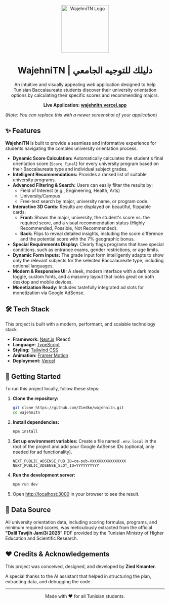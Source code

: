 <div align="center">
  <img src="https://i.ibb.co/PzZftv9/wajehnitn-logo.png" alt="WajehniTN Logo" width="150"/>
  <h1>WajehniTN | دليلك للتوجيه الجامعي</h1>
  <p>
    An intuitive and visually appealing web application designed to help Tunisian Baccalaureate students discover their university orientation options by calculating their specific scores and recommending majors.
  </p>
  <p>
    <strong>Live Application:</strong> <a href="https://wajehnitn.vercel.app/"><strong>wajehnitn.vercel.app</strong></a>
  </p>
</div>

 
(*Note: You can replace this with a newer screenshot of your application*)

## ✨ Features

**WajehniTN** is built to provide a seamless and informative experience for students navigating the complex university orientation process.

- **Dynamic Score Calculation:** Automatically calculates the student's final orientation score (`Score Final`) for every university program based on their Baccalaureate type and individual subject grades.
- **Intelligent Recommendations:** Provides a ranked list of suitable university programs.
- **Advanced Filtering & Search:** Users can easily filter the results by:
    -   Field of Interest (e.g., Engineering, Health, Arts)
    -   University/Campus
    -   Free-text search by major, university name, or program code.
- **Interactive 3D Cards:** Results are displayed on beautiful, flippable cards.
    -   **Front:** Shows the major, university, the student's score vs. the required score, and a visual recommendation status (Highly Recommended, Possible, Not Recommended).
    -   **Back:** Flips to reveal detailed insights, including the score difference and the potential score with the 7% geographic bonus.
- **Special Requirements Display:** Clearly flags programs that have special conditions, such as entrance exams, gender restrictions, or age limits.
- **Dynamic Form Inputs:** The grade input form intelligently adapts to show only the relevant subjects for the selected Baccalaureate type, including optional languages.
- **Modern & Responsive UI:** A sleek, modern interface with a dark mode toggle, custom fonts, and a masonry layout that looks great on both desktop and mobile devices.
- **Monetization Ready:** Includes tastefully integrated ad slots for monetization via Google AdSense.

## 🛠️ Tech Stack

This project is built with a modern, performant, and scalable technology stack.

-   **Framework:** [Next.js](https://nextjs.org/) (React)
-   **Language:** [TypeScript](https://www.typescriptlang.org/)
-   **Styling:** [Tailwind CSS](https://tailwindcss.com/)
-   **Animation:** [Framer Motion](https://www.framer.com/motion/)
-   **Deployment:** [Vercel](https://vercel.com/)

## 🚀 Getting Started

To run this project locally, follow these steps:

1.  **Clone the repository:**
    ```bash
    git clone https://github.com/Ziedkm/wajehnitn.git
    cd wajehnitn
    ```

2.  **Install dependencies:**
    ```bash
    npm install
    ```

3.  **Set up environment variables:**
    Create a file named `.env.local` in the root of the project and add your Google AdSense IDs (optional, only needed for ad functionality).
    ```
    NEXT_PUBLIC_ADSENSE_PUB_ID=ca-pub-XXXXXXXXXXXXXXXX
    NEXT_PUBLIC_ADSENSE_SLOT_ID=YYYYYYYYYY
    ```

4.  **Run the development server:**
    ```bash
    npm run dev
    ```

5.  Open [http://localhost:3000](http://localhost:3000) in your browser to see the result.

## 📄 Data Source

All university orientation data, including scoring formulas, programs, and minimum required scores, was meticulously extracted from the official **"Dalil Tawjih Jami3i 2025"** PDF provided by the Tunisian Ministry of Higher Education and Scientific Research.

## ❤️ Credits & Acknowledgements

This project was conceived, designed, and developed by **Zied Kmanter**.

A special thanks to the AI assistant that helped in structuring the plan, extracting data, and debugging the code.

---

<div align="center">
  Made with ❤️ for all Tunisian students.
</div>
